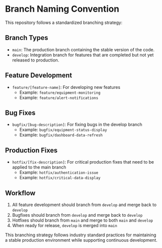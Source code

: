 # Branch Naming Convention

This repository follows a standardized branching strategy:

## Branch Types

- `main`: The production branch containing the stable version of the code.
- `develop`: Integration branch for features that are completed but not yet released to production.

## Feature Development

- `feature/[feature-name]`: For developing new features
  - Example: `feature/equipment-monitoring`
  - Example: `feature/alert-notifications`

## Bug Fixes

- `bugfix/[bug-description]`: For fixing bugs in the develop branch
  - Example: `bugfix/equipment-status-display`
  - Example: `bugfix/dashboard-data-refresh`

## Production Fixes

- `hotfix/[fix-description]`: For critical production fixes that need to be applied to the main branch
  - Example: `hotfix/authentication-issue`
  - Example: `hotfix/critical-data-display`

## Workflow

1. All feature development should branch from `develop` and merge back to `develop`
2. Bugfixes should branch from `develop` and merge back to `develop`
3. Hotfixes should branch from `main` and merge to both `main` and `develop`
4. When ready for release, `develop` is merged into `main`

This branching strategy follows industry standard practices for maintaining a stable production environment while supporting continuous development.